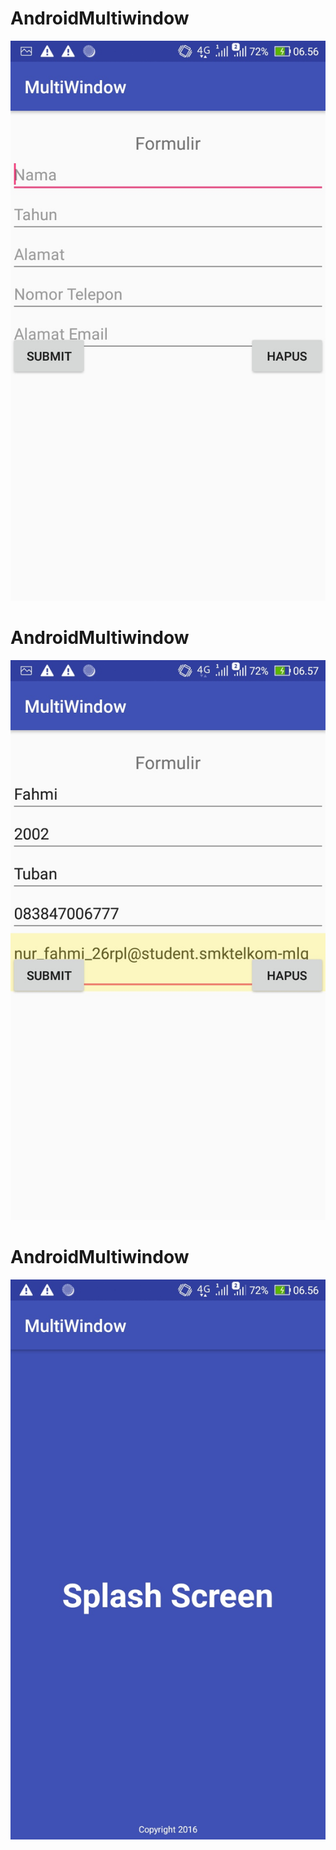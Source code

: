 # AndroidMultiwindow
![alt text](https://github.com/nurfahmisidiq/AndroidMultiwindow/blob/master/multiwindow.jpg)
# AndroidMultiwindow
![alt text](https://github.com/nurfahmisidiq/AndroidMultiwindow/blob/master/multiwindow1.jpg)
# AndroidMultiwindow
![alt text](https://github.com/nurfahmisidiq/AndroidMultiwindow/blob/master/splash.jpg)

